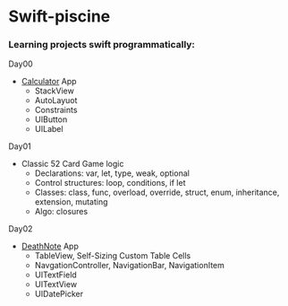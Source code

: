 # Swift-piscine
### Learning projects swift programmatically:

Day00 
- [Calculator](https://github.com/LidiaGr/Swift-piscine/tree/main/day00) App   
  - StackView   
  - AutoLayuot
  - Constraints
  - UIButton
  - UILabel

Day01 
- Classic 52 Card Game logic
  - Declarations: var, let, type, weak, optional
  - Control structures: loop, conditions, if let
  - Classes: class, func, overload, override, struct, enum, inheritance, extension, mutating
  - Algo: closures

Day02
- [DeathNote](https://github.com/LidiaGr/Swift_piscine/blob/main/day02) App
  - TableView, Self-Sizing Custom Table Cells
  - NavgationController, NavigationBar, NavigationItem
  - UITextField
  - UITextView
  - UIDatePicker
